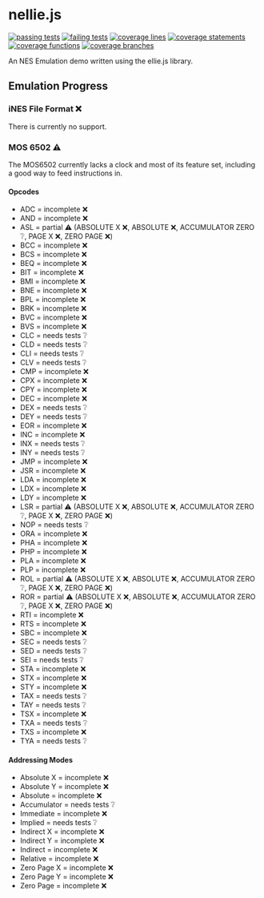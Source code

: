 # nellie.js
[![passing tests](https://img.shields.io/badge/dynamic/json?color=success&label=Tests&query=stats.passes&suffix=%20passing&url=https%3A%2F%2Fellieproject.github.io%2Fnellie.js%2Ftest.json&logo=github&logoColor=white)](https://github.com/ellieproject/nellie.js/actions/workflows/node.js.yml) [![failing tests](https://img.shields.io/badge/dynamic/json?color=critical&label=Tests&query=stats.failures&suffix=%20failing&url=https%3A%2F%2Fellieproject.github.io%2Fnellie.js%2Ftest.json&logo=github&logoColor=white)](https://github.com/ellieproject/nellie.js/actions/workflows/node.js.yml) [![coverage lines](https://img.shields.io/badge/dynamic/json?color=informational&label=Tests&query=total.lines.pct&suffix=%25%20lines&url=https%3A%2F%2Fellieproject.github.io%2Fnellie.js%2Fcoverage%2Fcoverage-summary.json&logo=github&logoColor=white)](https://github.com/ellieproject/nellie.js/actions/workflows/node.js.yml) [![coverage statements](https://img.shields.io/badge/dynamic/json?color=informational&label=Tests&query=total.statements.pct&suffix=%25%20statements&url=https%3A%2F%2Fellieproject.github.io%2Fnellie.js%2Fcoverage%2Fcoverage-summary.json&logo=github&logoColor=white)](https://github.com/ellieproject/nellie.js/actions/workflows/node.js.yml) [![coverage functions](https://img.shields.io/badge/dynamic/json?color=informational&label=Tests&query=total.functions.pct&suffix=%25%20functions&url=https%3A%2F%2Fellieproject.github.io%2Fnellie.js%2Fcoverage%2Fcoverage-summary.json&logo=github&logoColor=white)](https://github.com/ellieproject/nellie.js/actions/workflows/node.js.yml) [![coverage branches](https://img.shields.io/badge/dynamic/json?color=informational&label=Tests&query=total.branches.pct&suffix=%25%20branches&url=https%3A%2F%2Fellieproject.github.io%2Fnellie.js%2Fcoverage%2Fcoverage-summary.json&logo=github&logoColor=white)](https://github.com/ellieproject/nellie.js/actions/workflows/node.js.yml) 

An NES Emulation demo written using the ellie.js library.

## Emulation Progress

### iNES File Format ❌

There is currently no support.

### MOS 6502 ⚠️

The MOS6502 currently lacks a clock and most of its feature set, including a good way to feed instructions in.

#### Opcodes

- ADC = incomplete ❌
- AND = incomplete ❌
- ASL =  partial ⚠️ (ABSOLUTE X ❌, ABSOLUTE ❌, ACCUMULATOR ZERO ❔, PAGE X ❌, ZERO PAGE ❌)
- BCC = incomplete ❌
- BCS = incomplete ❌
- BEQ = incomplete ❌
- BIT = incomplete ❌
- BMI = incomplete ❌
- BNE = incomplete ❌
- BPL = incomplete ❌
- BRK = incomplete ❌
- BVC = incomplete ❌
- BVS = incomplete ❌
- CLC = needs tests ❔
- CLD = needs tests ❔
- CLI = needs tests ❔
- CLV = needs tests ❔
- CMP = incomplete ❌
- CPX = incomplete ❌
- CPY = incomplete ❌
- DEC = incomplete ❌
- DEX = needs tests ❔
- DEY = needs tests ❔
- EOR = incomplete ❌
- INC = incomplete ❌
- INX = needs tests ❔
- INY = needs tests ❔
- JMP = incomplete ❌
- JSR = incomplete ❌
- LDA = incomplete ❌
- LDX = incomplete ❌
- LDY = incomplete ❌
- LSR =  partial ⚠️ (ABSOLUTE X ❌, ABSOLUTE ❌, ACCUMULATOR ZERO ❔, PAGE X ❌, ZERO PAGE ❌)
- NOP = needs tests ❔
- ORA = incomplete ❌
- PHA = incomplete ❌
- PHP = incomplete ❌
- PLA = incomplete ❌
- PLP = incomplete ❌
- ROL =  partial ⚠️ (ABSOLUTE X ❌, ABSOLUTE ❌, ACCUMULATOR ZERO ❔, PAGE X ❌, ZERO PAGE ❌)
- ROR = partial ⚠️ (ABSOLUTE X ❌, ABSOLUTE ❌, ACCUMULATOR ZERO ❔, PAGE X ❌, ZERO PAGE ❌)
- RTI = incomplete ❌
- RTS = incomplete ❌
- SBC = incomplete ❌
- SEC = needs tests ❔
- SED = needs tests ❔
- SEI = needs tests ❔
- STA = incomplete ❌
- STX = incomplete ❌
- STY = incomplete ❌
- TAX = needs tests ❔
- TAY = needs tests ❔
- TSX = incomplete ❌
- TXA = needs tests ❔
- TXS = incomplete ❌
- TYA = needs tests ❔

#### Addressing Modes

- Absolute X = incomplete ❌
- Absolute Y = incomplete ❌
- Absolute = incomplete ❌
- Accumulator = needs tests ❔
- Immediate = incomplete ❌
- Implied = needs tests ❔
- Indirect X = incomplete ❌
- Indirect Y = incomplete ❌
- Indirect = incomplete ❌
- Relative = incomplete ❌
- Zero Page X = incomplete ❌
- Zero Page Y = incomplete ❌
- Zero Page = incomplete ❌
